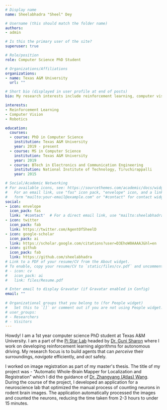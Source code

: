 ```yaml
---
# Display name
name: Sheelabhadra "Sheel" Dey

# Username (this should match the folder name)
authors:
- admin

# Is this the primary user of the site?
superuser: true

# Role/position
role: Computer Science PhD Student

# Organizations/Affiliations
organizations:
- name: Texas A&M University
  url: ""

# Short bio (displayed in user profile at end of posts)
bio: My research interests include reinforcement learning, computer vision and robotics.

interests:
- Reinforcement Learning
- Computer Vision
- Robotics

education:
  courses:
  - course: PhD in Computer Science
    institution: Texas A&M University
    year: 2019 - present
  - course: MS in Computer Science
    institution: Texas A&M University
    year: 2019
  - course: BTech in Electronics and Communication Engineering
    institution: National Institute of Technology, Tiruchirappalli
    year: 2015

# Social/Academic Networking
# For available icons, see: https://sourcethemes.com/academic/docs/widgets/#icons
#   For an email link, use "fas" icon pack, "envelope" icon, and a link in the
#   form "mailto:your-email@example.com" or "#contact" for contact widget.
social:
- icon: envelope
  icon_pack: fas
  link: '#contact'  # For a direct email link, use "mailto:sheelabhadra@gmail.com".
- icon: twitter
  icon_pack: fab
  link: https://twitter.com/AgentOfSheelD
- icon: google-scholar
  icon_pack: ai
  link: https://scholar.google.com/citations?user=D3EhoW0AAAAJ&hl=en
- icon: github
  icon_pack: fab
  link: https://github.com/sheelabhadra
# Link to a PDF of your resume/CV from the About widget.
# To enable, copy your resume/CV to `static/files/cv.pdf` and uncomment the lines below.  
# - icon: cv
#   icon_pack: ai
#   link: files/Resume.pdf

# Enter email to display Gravatar (if Gravatar enabled in Config)
email: ""
  
# Organizational groups that you belong to (for People widget)
#   Set this to `[]` or comment out if you are not using People widget.  
# user_groups:
# - Researchers
# - Visitors
---
```


Howdy! I am a 1st year computer science PhD student at Texas A&M University. I am a part of the [Pi Star Lab](http://faculty.cse.tamu.edu/guni/pistar/research.html) headed by [Dr. Guni Sharon](http://faculty.cse.tamu.edu/guni/) where I work on developing reinforcement learning algorithms for autonomous driving. My research focus is to build agents that can *perceive* their surroundings, *navigate* efficiently, and *act* safely.

I worked on image registration as part of my master's thesis. The title of my project was - “Automatic Whole-Brain Mapper for Localization and Registration” which I did the guidance of [Dr. Zhangyang (Atlas) Wang](https://www.atlaswang.com/). During the course of the project, I developed an application for a neuroscience lab that optimized the manual process of counting neurons in rodent brain images. The application automatically processed the images and counted the neurons, reducing the time taken from 2-3 hours to under 15 minutes.
